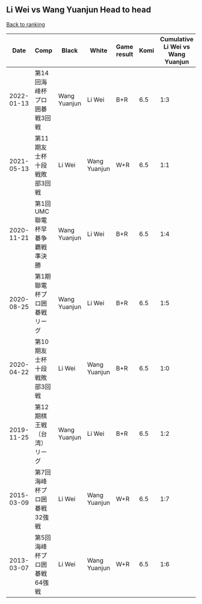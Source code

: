 ## Li Wei vs Wang Yuanjun Head to head

[Back to ranking](../../index.md)




| **Date** | **Comp** | **Black** | **White** | **Game result** | **Komi** | **Cumulative Li Wei vs Wang Yuanjun** | **Li Wei streak** | **Wang Yuanjun streak** | 
| --- | --- | --- | --- | --- | --- | --- | --- | --- |
| 2022-01-13 | 第14回海峰杯プロ囲碁戦3回戦 | Wang Yuanjun | Li Wei | B+R | 6.5 | 1:3 | 0 | 3 | 
| 2021-05-13 | 第11期友士杯十段戦敗部3回戦 | Li Wei | Wang Yuanjun | W+R | 6.5 | 1:1 | 0 | 1 | 
| 2020-11-21 | 第1回UMC聯電杯早碁争覇戦準決勝  | Wang Yuanjun | Li Wei | B+R | 6.5 | 1:4 | 0 | 4 | 
| 2020-08-25 | 第1期聯電杯プロ囲碁戦リーグ | Wang Yuanjun | Li Wei | B+R | 6.5 | 1:5 | 0 | 5 | 
| 2020-04-22 | 第10期友士杯十段戦敗部3回戦  | Li Wei | Wang Yuanjun | B+R | 6.5 | 1:0 | 1 | 0 | 
| 2019-11-25 | 第12期棋王戦（台湾）リーグ | Wang Yuanjun | Li Wei | B+R | 6.5 | 1:2 | 0 | 2 | 
| 2015-03-09 | 第7回海峰杯プロ囲碁戦32強戦 | Li Wei | Wang Yuanjun | W+R | 6.5 | 1:7 | 0 | 7 | 
| 2013-03-07 | 第5回海峰杯プロ囲碁戦64強戦 | Li Wei | Wang Yuanjun | W+R | 6.5 | 1:6 | 0 | 6 |




